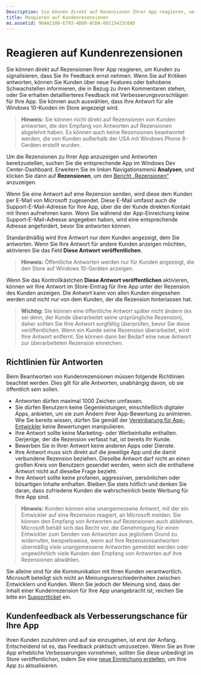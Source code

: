 ```yaml
---
Description: Sie können direkt auf Rezensionen Ihrer App reagieren, um Kunden zu signalisieren, dass Sie ihr Feedback ernst nehmen.
title: Reagieren auf Kundenrezensionen
ms.assetid: 96AA2108-E793-4DD0-8CDA-0D115423C68D
---
```


# Reagieren auf Kundenrezensionen


Sie können direkt auf Rezensionen Ihrer App reagieren, um Kunden zu signalisieren, dass Sie ihr Feedback ernst nehmen. Wenn Sie auf Kritiken antworten, können Sie Kunden über neue Features oder behobene Schwachstellen informieren, die in Bezug zu ihren Kommentaren stehen, oder Sie erhalten detaillierteres Feedback mit Verbesserungsvorschlägen für Ihre App. Sie können auch auswählen, dass Ihre Antwort für alle Windows 10-Kunden im Store angezeigt wird.

> **Hinweis:** Sie können nicht direkt auf Rezensionen von Kunden antworten, die den Empfang von Antworten auf Rezensionen abgelehnt haben. Es können auch keine Rezensionen beantwortet werden, die von Kunden außerhalb der USA mit Windows Phone 8-Geräten erstellt wurden.

Um die Rezensionen zu Ihrer App anzuzeigen und Antworten bereitzustellen, suchen Sie die entsprechende App im Windows Dev Center-Dashboard. Erweitern Sie im linken Navigationsmenü **Analysen**, und klicken Sie dann auf **Rezensionen**, um den [Bericht „Rezensionen“](reviews-report.md) anzuzeigen.

Wenn Sie eine Antwort auf eine Rezension senden, wird diese dem Kunden per E-Mail von Microsoft zugesendet. Diese E-Mail umfasst auch die Support-E-Mail-Adresse für Ihre App, über die der Kunde direkten Kontakt mit Ihnen aufnehmen kann. Wenn Sie während der App-Einreichung keine Support-E-Mail-Adresse angegeben haben, wird eine entsprechende Adresse angefordert, bevor Sie antworten können.

Standardmäßig wird Ihre Antwort nur dem Kunden angezeigt, dem Sie antworten. Wenn Sie Ihre Antwort für andere Kunden anzeigen möchten, aktivieren Sie das Feld **Diese Antwort veröffentlichen**.

> **Hinweis:** Öffentliche Antworten werden nur für Kunden angezeigt, die den Store auf Windows 10-Geräten anzeigen.

Wenn Sie das Kontrollkästchen **Diese Antwort veröffentlichen** aktivieren, können wir Ihre Antwort im Store-Eintrag für Ihre App unter der Rezension des Kunden anzeigen. Die Antwort kann von allen Kunden eingesehen werden und nicht nur von dem Kunden, der die Rezension hinterlassen hat.

> **Wichtig:** Sie können eine öffentliche Antwort später nicht ändern (es sei denn, der Kunde überarbeitet seine ursprüngliche Rezension), daher sollten Sie Ihre Antwort sorgfältig überprüfen, bevor Sie diese veröffentlichen. Wenn ein Kunde seine Rezension überarbeitet, wird Ihre Antwort entfernt. Sie können dann bei Bedarf eine neue Antwort zur überarbeiteten Rezension einreichen.

## Richtlinien für Antworten


Beim Beantworten von Kundenrezensionen müssen folgende Richtlinien beachtet werden. Dies gilt für alle Antworten, unabhängig davon, ob sie öffentlich sein sollen.

-   Antworten dürfen maximal 1000 Zeichen umfassen.
-   Sie dürfen Benutzern keine Gegenleistungen, einschließlich digitaler Apps, anbieten, um sie zum Ändern ihrer App-Bewertung zu animieren. Wie Sie bereits wissen, dürfen Sie gemäß der [Vereinbarung für App-Entwickler](https://msdn.microsoft.com/library/windows/apps/hh694058) keine Bewertungen manipulieren.
-   Ihre Antwort sollte keine Marketing- oder Werbeinhalte enthalten. Derjenige, der die Rezension verfasst hat, ist bereits Ihr Kunde.
-   Bewerben Sie in Ihrer Antwort keine anderen Apps oder Dienste.
-   Ihre Antwort muss sich direkt auf die jeweilige App und die damit verbundene Rezension beziehen. Dieselbe Antwort darf nicht an einen großen Kreis von Benutzern gesendet werden, wenn sich die enthaltene Antwort nicht auf dieselbe Frage bezieht.
-   Ihre Antwort sollte keine profanen, aggressiven, persönlichen oder bösartigen Inhalte enthalten. Bleiben Sie stets höflich und denken Sie daran, dass zufriedene Kunden die wahrscheinlich beste Werbung für Ihre App sind.

> **Hinweis:** Kunden können eine unangemessene Antwort, mit der ein Entwickler auf eine Rezension reagiert, an Microsoft melden. Sie können den Empfang von Antworten auf Rezensionen auch ablehnen.
Microsoft behält sich das Recht vor, die Genehmigung für einen Entwickler zum Senden von Antworten aus jeglichem Grund zu widerrufen, beispielsweise, wenn auf Ihre Rezensionsantworten übermäßig viele unangemessene Antworten gemeldet werden oder ungewöhnlich viele Kunden den Empfang von Antworten auf ihre Rezensionen abwählen.

Sie alleine sind für die Kommunikation mit Ihren Kunden verantwortlich. Microsoft beteiligt sich nicht an Meinungsverschiedenheiten zwischen Entwicklern und Kunden. Wenn Sie jedoch der Meinung sind, dass der Inhalt einer Kundenrezension für Ihre App unangebracht ist, reichen Sie bitte ein [Supportticket](http://go.microsoft.com/fwlink/p/?LinkID=401178) ein.

## Kundenfeedback als Verbesserungschance für Ihre App


Ihren Kunden zuzuhören und auf sie einzugehen, ist erst der Anfang. Entscheidend ist es, das Feedback praktisch umzusetzen. Wenn Sie an Ihrer App erhebliche Verbesserungen vornehmen, sollten Sie diese unbedingt im Store veröffentlichen, indem Sie eine [neue Einreichung erstellen](app-submissions.md), um Ihre App zu aktualisieren.


<!--HONumber=Mar16_HO1-->


